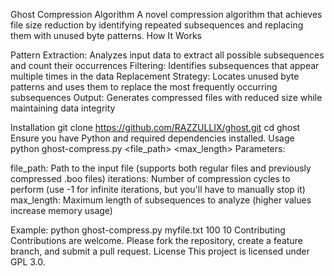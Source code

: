 Ghost Compression Algorithm
A novel compression algorithm that achieves file size reduction by identifying repeated subsequences and replacing them with unused byte patterns.
How It Works

Pattern Extraction: Analyzes input data to extract all possible subsequences and count their occurrences
Filtering: Identifies subsequences that appear multiple times in the data
Replacement Strategy: Locates unused byte patterns and uses them to replace the most frequently occurring subsequences
Output: Generates compressed files with reduced size while maintaining data integrity

Installation
git clone https://github.com/RAZZULLIX/ghost.git
cd ghost
Ensure you have Python and required dependencies installed.
Usage
python ghost-compress.py <file_path> <iterations> <max_length>
Parameters:

file_path: Path to the input file (supports both regular files and previously compressed .boo files)
iterations: Number of compression cycles to perform (use -1 for infinite iterations, but you'll have to manually stop it)
max_length: Maximum length of subsequences to analyze (higher values increase memory usage)

Example:
python ghost-compress.py myfile.txt 100 10
Contributing
Contributions are welcome. Please fork the repository, create a feature branch, and submit a pull request.
License
This project is licensed under GPL 3.0.
